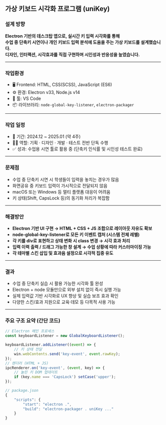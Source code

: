 ## 가상 키보드 시각화 프로그램 (uniKey)

### 설계 방향

**Electron 기반의 데스크탑 앱으로, 실시간 키 입력 시각화를 통해  
수업 중 단축키 시연이나 개인 키보드 입력 분석에 도움을 주는 가상 키보드를 설계했습니다.  
디자인, 인터랙션, 시각효과를 직접 구현하며 시인성과 반응성을 높였습니다.**

---

### 작업환경

- 🖥 Frontend: HTML, CSS(SCSS), JavaScript (ES6)
- ⚙️ 환경: Electron v33, Node.js v14
- 🧰 툴: VS Code
- 📦 라이브러리: `node-global-key-listener`, `electron-packager`

---

### 작업 일정

- 📅 기간: 2024.12 ~ 2025.01 (약 4주)
- 👩‍💻 역할: 기획 · 디자인 · 개발 · 테스트 전반 단독 수행
- ✅ 성과: 수업용 시연 툴로 활용 중 (단축키 인식률 및 시인성 테스트 완료)

---

### 문제점

- 수업 중 단축키 시연 시 학생들이 입력을 놓치는 경우가 많음  
- 화면공유 중 키보드 입력이 가시적으로 전달되지 않음  
- macOS 또는 Windows 등 멀티 플랫폼 대응이 어려움  
- 키 상태(Shift, CapsLock 등)의 동기화 처리가 복잡함

---

### 해결방안

- **Electron 기반 UI 구현 → HTML + CSS + JS 조합으로 레이아웃 자유도 확보**  
- **node-global-key-listener로 모든 키 이벤트 캡처 (시스템 전체 레벨)**  
- **각 키를 div로 표현하고 상태 변화 시 class 변경 → 시각 효과 처리**  
- **입력 이력 출력 / 드래그 가능한 창 설계 → 수업 상황에 따라 커스터마이징 가능**  
- **각 테마별 스킨 삽입 및 효과음 설정으로 시각적 집중 유도**

---

### 결과

- 수업 중 단축키 실습 시 활용 가능한 시각화 툴 완성  
- Electron + node 모듈만으로 외부 설치 없이 즉시 실행 가능  
- 실제 입력값 기반 시각화로 UX 향상 및 실습 보조 효과 확인  
- 다양한 스킨/효과 지원으로 교육·데모 등 다목적 사용 가능

---

### 주요 구조 요약 (간단 코드)

```js
// Electron 메인 프로세스
const keyboardListener = new GlobalKeyboardListener();

keyboardListener.addListener((event) => {
	// 키 상태 전달
	win.webContents.send('key-event', event.rawKey);
});
// 렌더러 (HTML + JS)
ipcRenderer.on('key-event', (event, key) => {
	// 눌린 키 DOM 업데이트
	if (key.name === 'CapsLock') setCase('upper');
});

```
```js
// package.json
{
	"scripts": {
		"start": "electron .",
		"build": "electron-packager . uniKey ..."
	}
}

```
